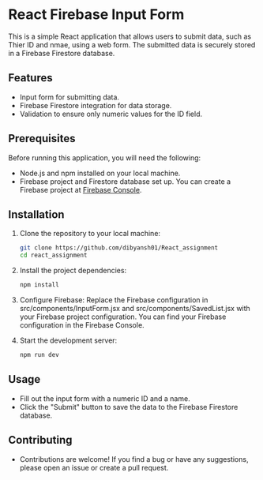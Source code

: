# React Firebase Input Form

This is a simple React application that allows users to submit data, such as Thier ID and nmae, using a web form. The submitted data is securely stored in a Firebase Firestore database.

## Features

- Input form for submitting data.
- Firebase Firestore integration for data storage.
- Validation to ensure only numeric values for the ID field.

## Prerequisites

Before running this application, you will need the following:

- Node.js and npm installed on your local machine.
- Firebase project and Firestore database set up. You can create a Firebase project at [Firebase Console](https://console.firebase.google.com/).

## Installation

1. Clone the repository to your local machine:

   ```bash
   git clone https://github.com/dibyansh01/React_assignment
   cd react_assignment
   ```
2. Install the project dependencies:
   ```bash
   npm install
   ```
3. Configure Firebase:
   Replace the Firebase configuration in src/components/InputForm.jsx and src/components/SavedList.jsx with your Firebase project configuration. You can find your Firebase configuration in the       Firebase Console.
4. Start the development server:
   ```bash
   npm run dev
   ```
## Usage
-  Fill out the input form with a numeric ID and a name.
-  Click the "Submit" button to save the data to the Firebase Firestore database.

## Contributing
-  Contributions are welcome! If you find a bug or have any suggestions, please open an issue or create a pull request.
   


